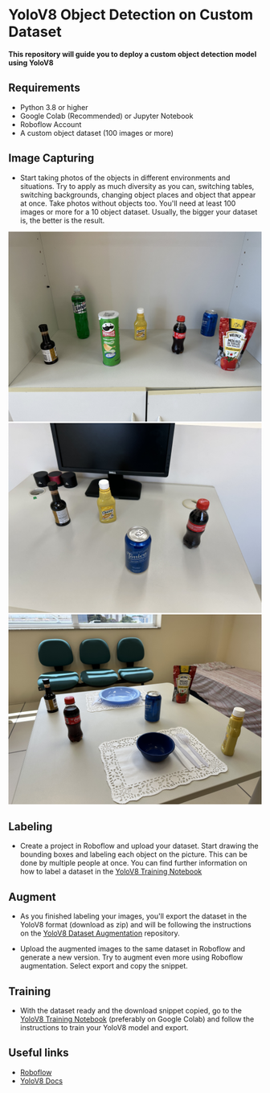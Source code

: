 # YoloV8 Object Detection on Custom Dataset

**This repository will guide you to deploy a custom object detection model using YoloV8**

## Requirements

- Python 3.8 or higher
- Google Colab (Recommended) or Jupyter Notebook
- Roboflow Account
- A custom object dataset (100 images or more)

## Image Capturing

- Start taking photos of the objects in different environments and situations. Try to apply as much diversity as you can, switching tables, switching backgrounds, changing object places and object that appear at once. Take photos without objects too. You'll need at least 100 images or more for a 10 object dataset. Usually, the bigger your dataset is, the better is the result.

![obj1.jpg](docs/obj1.jpg)
![obj2.jpg](docs/obj2.jpg)
![obj3.jpg](docs/obj3.jpg)

## Labeling

- Create a project in Roboflow and upload your dataset. Start drawing the bounding boxes and labeling each object on the picture. This can be done by multiple people at once. You can find further information on how to label a dataset in the [YoloV8 Training Notebook](https://colab.research.google.com/drive/1B8lmcT6vX-NuXnOKLv7EqUmoROdhxIKq?usp=sharing)

## Augment

- As you finished labeling your images, you'll export the dataset in the YoloV8 format (download as zip) and will be following the instructions on the [YoloV8 Dataset Augmentation](https://github.com/Baggiio/yolo_dataset_augmentation) repository.

- Upload the augmented images to the same dataset in Roboflow and generate a new version. Try to augment even more using Roboflow augmentation. Select export and copy the snippet.

## Training

- With the dataset ready and the download snippet copied, go to the [YoloV8 Training Notebook](https://colab.research.google.com/drive/1B8lmcT6vX-NuXnOKLv7EqUmoROdhxIKq?usp=sharing) (preferably on Google Colab) and follow the instructions to train your YoloV8 model and export.

## Useful links

- [Roboflow](https://roboflow.com/)
- [YoloV8 Docs](https://docs.ultralytics.com/)
